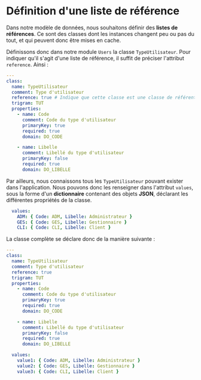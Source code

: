 # Définition d'une liste de référence

Dans notre modèle de données, nous souhaitons définir des **listes de références**. Ce sont des classes dont les instances changent peu ou pas du tout, et qui peuvent donc être mises en cache.

Définissons donc dans notre module `Users` la classe `TypeUtilisateur`. Pour indiquer qu'il s'agit d'une liste de référence, il suffit de préciser l'attribut `reference`.
Ainsi :

```yaml
---
class:
  name: TypeUtilisateur
  comment: Type d'utilisateur
  reference: true # Indique que cette classe est une classe de référentiel
  trigram: TUT
  properties:
    - name: Code
      comment: Code du type d'utilisateur
      primaryKey: true
      required: true
      domain: DO_CODE

    - name: Libelle
      comment: Libellé du type d'utilisateur
      primaryKey: false
      required: true
      domain: DO_LIBELLE
```

Par ailleurs, nous connaissons tous les `TypeUtilisateur` pouvant exister dans l'application. Nous pouvons donc les renseigner dans l'attribut `values`, sous la forme d'un **dictionnaire** contenant des objets **JSON**, déclarant les différentes propriétés de la classe.

```yaml
  values:
    ADM: { Code: ADM, Libelle: Administrateur }
    GES: { Code: GES, Libelle: Gestionnaire }
    CLI: { Code: CLI, Libelle: Client }
```

La classe complète se déclare donc de la manière suivante :

```yaml
---
class:
  name: TypeUtilisateur
  comment: Type d'utilisateur
  reference: true
  trigram: TUT
  properties:
    - name: Code
      comment: Code du type d'utilisateur
      primaryKey: true
      required: true
      domain: DO_CODE

    - name: Libelle
      comment: Libellé du type d'utilisateur
      primaryKey: false
      required: true
      domain: DO_LIBELLE

  values:
    value1: { Code: ADM, Libelle: Administrateur }
    value2: { Code: GES, Libelle: Gestionnaire }
    value3: { Code: CLI, Libelle: Client }
```
